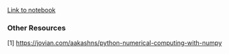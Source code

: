 [Link to notebook](https://drive.google.com/file/d/10WggieiU_AZ7Is7mQJu2uoaPtqX2tdwF/view?usp=sharing)

### Other Resources
[1] https://jovian.com/aakashns/python-numerical-computing-with-numpy
